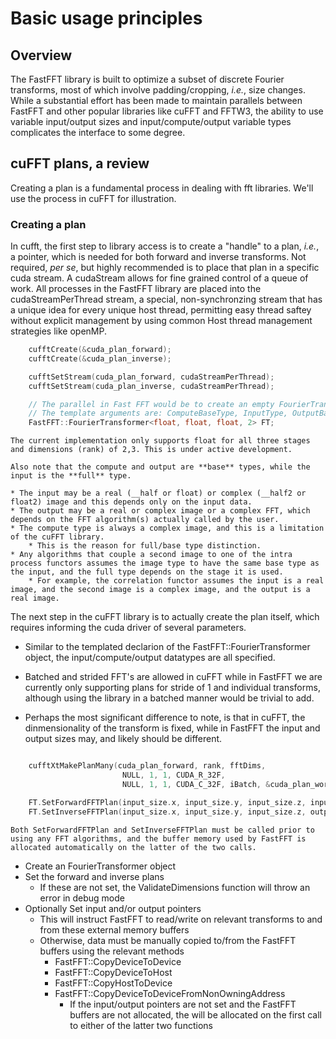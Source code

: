 # Basic usage principles

## Overview

The FastFFT library is built to optimize a subset of discrete Fourier transforms, most of which involve padding/cropping, *i.e.*, size changes. While a substantial effort has been made to maintain parallels between FastFFT and other popular libraries like cuFFT and FFTW3, the ability to use variable input/output sizes and input/compute/output variable types complicates the interface to some degree.

## cuFFT plans, a review

Creating a plan is a fundamental process in dealing with fft libraries. We'll use the process in cuFFT for illustration.

### Creating a plan

In cufft, the first step to library access is to create a "handle" to a plan, *i.e.*, a pointer, which is needed for both forward and inverse transforms. Not required, *per se*, but highly recommended is to place that plan in a specific cuda stream. A cudaStream allows for fine grained control of a queue of work. All processes in the FastFFT library are placed into the cudaStreamPerThread stream, a special, non-synchronzing stream that has a unique idea for every unique host thread, permitting easy thread saftey without explicit management by using common Host thread management strategies like openMP.

```cpp
    cufftCreate(&cuda_plan_forward);
    cufftCreate(&cuda_plan_inverse);

    cufftSetStream(cuda_plan_forward, cudaStreamPerThread);
    cufftSetStream(cuda_plan_inverse, cudaStreamPerThread);

    // The parallel in Fast FFT would be to create an empty FourierTransformer object, e.g.
    // The template arguments are: ComputeBaseType, InputType, OutputBaseType, Rank
    FastFFT::FourierTransformer<float, float, float, 2> FT;
```

```{note}
The current implementation only supports float for all three stages and dimensions (rank) of 2,3. This is under active development.

Also note that the compute and output are **base** types, while the input is the **full** type.

* The input may be a real (__half or float) or complex (__half2 or float2) image and this depends only on the input data.
* The output may be a real or complex image or a complex FFT, which depends on the FFT algorithm(s) actually called by the user.
* The compute type is always a complex image, and this is a limitation of the cuFFT library.
    * This is the reason for full/base type distinction.
* Any algorithms that couple a second image to one of the intra process functors assumes the image type to have the same base type as the input, and the full type depends on the stage it is used.
    * For example, the correlation functor assumes the input is a real image, and the second image is a complex image, and the output is a real image.
```

The next step in the cuFFT library is to actually create the plan itself, which requires informing the cuda driver of several parameters.

* Similar to the templated declarion of the FastFFT::FourierTransformer object, the input/compute/output datatypes are all specified.

* Batched and strided FFT's are allowed in cuFFT while in FastFFT we are currently only supporting plans for stride of 1 and individual
transforms, although using the library in a batched manner would be trivial to add.

* Perhaps the most significant difference to note, is that in cuFFT, the dinmensionality of the transform is fixed, while in FastFFT the input and output sizes may, and likely should be different.

```cpp

    cufftXtMakePlanMany(cuda_plan_forward, rank, fftDims,
                         NULL, 1, 1, CUDA_R_32F,
                         NULL, 1, 1, CUDA_C_32F, iBatch, &cuda_plan_worksize_forward, CUDA_C_32F);

    FT.SetForwardFFTPlan(input_size.x, input_size.y, input_size.z, input_size.x, input_size.y, input_size.z);
    FT.SetInverseFFTPlan(input_size.x, input_size.y, input_size.z, output_size.x, output_size.y, output_size.z);
```

```{note}
Both SetForwardFFTPlan and SetInverseFFTPlan must be called prior to using any FFT algorithms, and the buffer memory used by FastFFT is allocated automatically on the latter of the two calls.
```

* Create an FourierTransformer object
* Set the forward and inverse plans
  * If these are not set, the ValidateDimensions function will throw an error in debug mode
* Optionally Set input and/or output pointers
  * This will instruct FastFFT to read/write on relevant transforms to and from these external memory buffers
  * Otherwise, data must be manually copied to/from the FastFFT buffers using the relevant methods
    * FastFFT::CopyDeviceToDevice
    * FastFFT::CopyDeviceToHost
    * FastFFT::CopyHostToDevice
    * FastFFT::CopyDeviceToDeviceFromNonOwningAddress
      * If the input/output pointers are not set and the FastFFT buffers are not allocated, the will be allocated on the first call to either of the latter two functions
